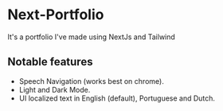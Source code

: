 # Next-Portfolio

It's a portfolio I've made using NextJs and Tailwind

## Notable features

- Speech Navigation (works best on chrome).
- Light and Dark Mode.
- UI localized text in English (default), Portuguese and Dutch.
